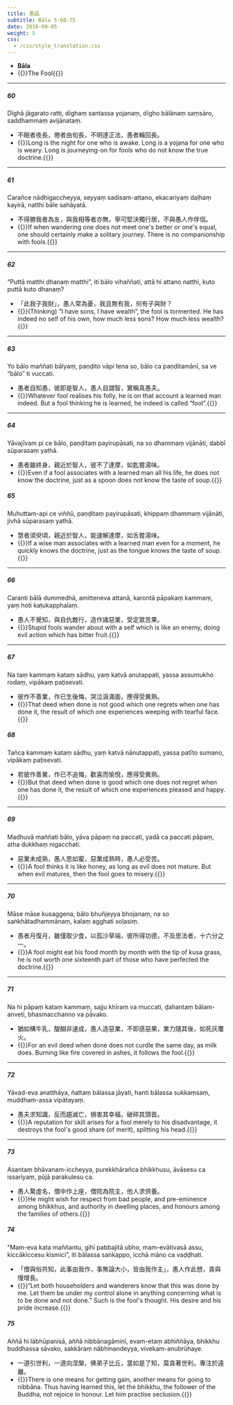 ```yaml
---
title: 愚品
subtitle: Bāla 5:60-75
date: 2016-09-05
weight: 5
css:
  - /css/style_translation.css
---
```


- **Bāla**
- {{<serif>}}The Fool{{</serif>}}

---

##### 60

Dīghā jāgarato ratti, dīghaṃ santassa yojanaṃ, dīgho bālānaṃ saṃsāro, saddhammaṃ avijānataṃ.

- 不眠者夜長，倦者由旬長，不明達正法，愚者輪回長。
- {{<serif>}}Long is the night for one who is awake. Long is a yojana for one who is weary. Long is journeying-on for fools who do not know the true doctrine.{{</serif>}}

---

##### 61

Carañce nādhigaccheyya, seyyaṃ sadisam-attano, ekacariyaṃ daḷhaṃ kayirā, natthi bāle sahāyatā.

- 不得勝我者為友，與我相等者亦無，寧可堅決獨行居，不與愚人作伴侶。
- {{<serif>}}If when wandering one does not meet one's better or one's equal, one should certainly make a solitary journey. There is no companionship with fools.{{</serif>}}

---

##### 62

“Puttā matthi dhanaṃ matthi”, iti bālo vihaññati, attā hi attano natthi, kuto puttā kuto dhanaṃ?

- 「此我子我財」，愚人常為憂，我且無有我，何有子與財？
- {{<serif>}}(Thinking) “I have sons, I have wealth”, the fool is tormented. He has indeed no self of his own, how much less sons? How much less wealth?{{</serif>}}

---

##### 63

Yo bālo maññati bālyaṃ, paṇḍito vāpi tena so, bālo ca paṇḍitamānī, sa ve “bālo” ti vuccati.

- 愚者自知愚，彼即是智人，愚人自謂智，實稱真愚夫。
- {{<serif>}}Whatever fool realises his folly, he is on that account a learned man indeed. But a fool thinking he is learned, he indeed is called “fool”.{{</serif>}}

---

##### 64

Yāvajīvam pi ce bālo, paṇḍitaṃ payirupāsati, na so dhammaṃ vijānāti, dabbī sūparasaṃ yathā.

- 愚者雖終身，親近於智人，彼不了達摩，如匙嘗湯味。
- {{<serif>}}Even if a fool associates with a learned man all his life, he does not know the doctrine, just as a spoon does not know the taste of soup.{{</serif>}}

##### 65

Muhuttam-api ce viññū, paṇḍitaṃ payirupāsati, khippaṃ dhammaṃ vijānāti, jivhā sūparasaṃ yathā.

- 慧者須臾頃，親近於智人，能速解達摩，如舌嘗湯味。
- {{<serif>}}If a wise man associates with a learned man even for a moment, he quickly knows the doctrine, just as the tongue knows the taste of soup.{{</serif>}}

---

##### 66

Caranti bālā dummedhā, amitteneva attanā, karontā pāpakaṃ kammaṃ, yaṃ hoti kaṭukapphalaṃ.

- 愚人不覺知，與自仇敵行，造作諸惡業，受定眾苦果。
- {{<serif>}}Stupid fools wander about with a self which is like an enemy, doing evil action which has bitter fruit.{{</serif>}}

---

##### 67

Na taṃ kammaṃ kataṃ sādhu, yaṃ katvā anutappati, yassa assumukho rodaṃ, vipākaṃ paṭisevati.

- 彼作不善業，作已生後悔，哭泣淚滿面，應得受異熟。
- {{<serif>}}That deed when done is not good which one regrets when one has done it, the result of which one experiences weeping with tearful face.{{</serif>}}

##### 68

Tañca kammaṃ kataṃ sādhu, yaṃ katvā nānutappati, yassa patīto sumano, vipākaṃ paṭisevati.

- 若彼作善業，作已不追悔，歡喜而愉悅，應得受異熟。
- {{<serif>}}But that deed when done is good which one does not regret when one has done it, the result of which one experiences pleased and happy.{{</serif>}}

---

##### 69

Madhuvā maññati bālo, yāva pāpaṃ na paccati, yadā ca paccati pāpaṃ, atha dukkhaṃ nigacchati.

- 惡業未成熟，愚人思如蜜，惡業成熟時，愚人必受苦。
- {{<serif>}}A fool thinks it is like honey, as long as evil does not mature. But when evil matures, then the fool goes to misery.{{</serif>}}

---

##### 70

Māse māse kusaggena, bālo bhuñjeyya bhojanaṃ, na so saṅkhātadhammānaṃ, kalaṃ agghati soḷasiṃ.

- 愚者月復月，雖僅取少食，以孤沙草端，彼所得功德，不及思法者，十六分之一。
- {{<serif>}}A fool might eat his food month by month with the tip of kusa grass, he is not worth one sixteenth part of those who have perfected the doctrine.{{</serif>}}

---

##### 71

Na hi pāpaṃ kataṃ kammaṃ, sajju khīraṃ va muccati, ḍahantaṃ bālam-anveti, bhasmacchanno va pāvako.

- 猶如構牛乳，醍醐非速成，愚人造惡業，不即感惡果，業力隨其後，如死灰覆火。
- {{<serif>}}For an evil deed when done does not curdle the same day, as milk does. Burning like fire covered in ashes, it follows the fool.{{</serif>}}

---

##### 72

Yāvad-eva anatthāya, ñattaṃ bālassa jāyati, hanti bālassa sukkaṃsaṃ, muddham-assa vipātayaṃ.

- 愚夫求知識，反而趨滅亡，損害其幸福，破碎其頭首。
- {{<serif>}}A reputation for skill arises for a fool merely to his disadvantage, it destroys the fool's good share (of merit), splitting his head.{{</serif>}}

---

##### 73

Asantaṃ bhāvanam-iccheyya, purekkhārañca bhikkhusu, āvāsesu ca issariyaṃ, pūjā parakulesu ca.

- 愚人騖虛名，僧中作上座，僧院為院主，他人求供養。
- {{<serif>}}He might wish for respect from bad people, and pre-eminence among bhikkhus, and authority in dwelling places, and honours among the families of others.{{</serif>}}

##### 74

“Mam-eva kata maññantu, gihī pabbajitā ubho, mam-evātivasā assu, kiccākiccesu kismici”, iti bālassa saṅkappo, icchā māno ca vaḍḍhati.

- 「僧與俗共知，此事由我作，事無論大小，皆由我作主」，愚人作此想，貪與慢增長。
- {{<serif>}}“Let both householders and wanderers know that this was done by me. Let them be under my control alone in anything concerning what is to be done and not done.” Such is the fool's thought. His desire and his pride increase.{{</serif>}}

##### 75

Aññā hi lābhūpanisā, aññā nibbānagāminī, evam-etaṃ abhiññāya, bhikkhu buddhassa sāvako, sakkāraṃ nābhinandeyya, vivekam-anubrūhaye.

- 一道引世利，一道向涅槃，佛弟子比丘，當如是了知，莫貪著世利，專注於遠離。
- {{<serif>}}There is one means for getting gain, another means for going to nibbāna. Thus having learned this, let the bhikkhu, the follower of the Buddha, not rejoice in honour. Let him practise seclusion.{{</serif>}}